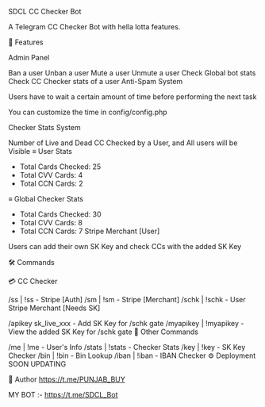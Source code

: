 SDCL CC Checker Bot

A Telegram CC Checker Bot with hella lotta features.

🚀 Features

Admin Panel

Ban a user
Unban a user
Mute a user
Unmute a user
Check Global bot stats
Check CC Checker stats of a user
Anti-Spam System

Users have to wait a certain amount of time before performing the next task

You can customize the time in config/config.php

Checker Stats System

Number of Live and Dead CC Checked by a User, and All users will be Visible
≡ User Stats

- Total Cards Checked: 25
- Total CVV Cards: 4
- Total CCN Cards: 2

≡ Global Checker Stats

- Total Cards Checked: 30
- Total CVV Cards: 8
- Total CCN Cards: 7
Stripe Merchant [User]

Users can add their own SK Key and check CCs with the added SK Key

🛠 Commands

💳 CC Checker

/ss | !ss - Stripe [Auth]
/sm | !sm - Stripe [Merchant]
/schk | !schk - User Stripe Merchant [Needs SK]

/apikey sk_live_xxx - Add SK Key for /schk gate
/myapikey | !myapikey - View the added SK Key for /schk gate
📡 Other Commands

/me | !me - User's Info
/stats | !stats - Checker Stats
/key | !key - SK Key Checker
/bin | !bin - Bin Lookup
/iban | !iban - IBAN Checker
⚙️ Deployment
SOON UPDATING

🎯 Author
https://t.me/PUNJAB_BUY

MY BOT :- https://t.me/SDCL_Bot
